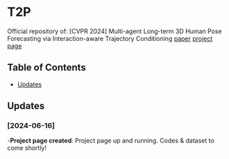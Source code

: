 # T2P
Official repository of: [CVPR 2024] Multi-agent Long-term 3D Human Pose Forecasting via Interaction-aware Trajectory Conditioning
[paper](https://openaccess.thecvf.com/content/CVPR2024/html/Jeong_Multi-agent_Long-term_3D_Human_Pose_Forecasting_via_Interaction-aware_Trajectory_Conditioning_CVPR_2024_paper.html) [project page](https://jaewoo97.github.io/t2p_/)

## Table of Contents
- [Updates](#Updates)

## Updates

### [2024-06-16]
-**Project page created**: Project page up and running. Codes & dataset to come shortly!
